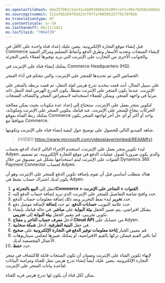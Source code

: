 ```yaml
---
ms.openlocfilehash: dda257881c5ae31a1600106bb33a99fcef1c99a79268a3d84a9fe1fe7998d885
ms.sourcegitcommit: 511a76b204f93d23cf9f7a70059525f79170f6bb
ms.translationtype: HT
ms.contentlocale: ar-SA
ms.lasthandoff: 08/11/2021
ms.locfileid: "7064729"
---
```

قبل إنشاء موقع التجارة الإلكترونية، يتعين عليك إعداد قناة واحدة على الأقل في Commerce لإنشاء المنتجات وتحديد الأسعار وطرق الدفع وأنماط التسليم ومراكز التنفيذ والجوانب الأخرى من التجارب على الإنترنت التي تريد توفيرها لعملاء بائعي التجزئة. 

يمكنك إنشاء قناة على الإنترنت في Commerce Headquarters (HQ). 

الخصائص التي تم تحديدها للمتجر على الإنترنت، والتي تتحكم في أداء المتجر. 

على سبيل المثال، أنت قمت بتحديد تدرج هرمي لفئة التنقل، ثم قمت بربطه بالمتجر على الإنترنت. عندما يكون المتجر على الإنترنت نشطاً، يكون التدرج الهرمي لفئة التنقل ذاته مرئياً في واجهة المتجر، ويمكن للعملاء استخدامه لاستعراض المتجر واكتشاف المنتجات. 

لتكوين متجر يعمل على الإنترنت، ستحتاج إلى إعداد عدة مكونات بحيث يمكن معالجة الحركات بنجاح للمتجر على الإنترنت. عند قيامك بتكوين المتجر على الإنترنت ومكوناته، يمكنك ربط القناة بموقع Commerce واحد أو أكثر أو أي حل آخر لواجهة المتجر يكون متوافقاً مع Commerce.

شاهد الفيديو التالي للحصول على توضيح حول كيفية إنشاء قناة على الإنترنت وتكوينها.

 > [!VIDEO https://www.microsoft.com/videoplayer/embed/RE4AMfx]

لبدء تكوين متجر يعمل على الإنترنت، استخدم الإجراء التالي لإعداد الدفع بحساب Adyen، والذي يكون ضرورياً لقبول عمليات الدفع في موقع التجارة الإلكترونية. تم تصميم القنوات على الإنترنت ليتم استخدامها بشكل غير مسبوق من خلال Dynamics 365 Payment Connector لحساب Adyen. 

هناك متطلب أساسي قبل أن تقوم بإضافة تكوين الدفع للمتجر على الإنترنت وهو أن يكون لديك اشتراك حساب نشط في Adyen. 

1.  انتقل إلى **البيع بالتجزئة وCommerce > القنوات > المتاجر على الإنترنت**.
2.  حدد وافتح شاشة التفاصيل للمتجر على الإنترنت الذي تريد إضافة حساب الدفع إليه. 
3.  حدد **تحرير** لبدء نمط التحرير وبعد ذلك إضافة معلومات حساب الدفع.
4.  حدد علامة التبويب **حسابات الدفع**، ثم حدد **إضافة** لإضافة موصل دفع. 
5.  بشكل افتراضي، يتم تعيين الحقل **بيئة البوابة** على **مباشر**. في حالة قيامك بإنشاء تكوين تجريبي، قم بتغيير الحقل **بيئة البوابة** إلى **تجريبي**.
6.  أدخل **معرف حساب التاجر** و **مفتاح Cloud API** من حسابك على Adyen.
7.  في حقل **البنية الطرفية**، أدخل **شبكة سحابية**.
8.  قم بتعيين الخيار **إتاحة معلومات توفير الدفع في التجارة الإلكترونية** على **صحيح**.
9.  أما باقي القيم فيمكن تركها بالقيم الافتراضية، أو يمكنك تغييرها لتعكس سيناريوهات الأعمال المخصصة لديك.
10. حدد **حفظ**.

لإنهاء تكوين القناة على الإنترنت وضمان أن تكون المنتجات قابلة للاكتشاف في متجر التجارة الإلكترونية، يتعين عليك أيضاً إنشاء تدرج هرمي تنقل للقناة ومزامنة البيانات لقاعدة بيانات المتجر على الإنترنت. 

يمكن لكل قناة أن يكون لها تدرج هرمي فريد للقناة.


